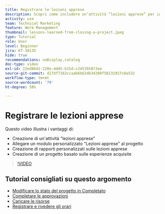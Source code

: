 ```yaml
---
title: Registrare le lezioni apprese
description: Scopri come includere un’attività “lezioni apprese” per identificare cosa è andato bene e cosa può essere migliorato la prossima volta.
activity: use
team: Technical Marketing
feature: Work Management
thumbnail: lessons-learned-from-closing-a-project.jpeg
type: Tutorial
role: User
level: Beginner
jira: KT-10135
hide: true
recommendations: noDisplay,catalog
doc-type: video
exl-id: 22ed8642-220e-4d45-b15d-c245391073ea
source-git-commit: d17df7162ccaab6b62db34209f50131927c0a532
workflow-type: tm+mt
source-wordcount: '79'
ht-degree: 58%

---
```


# Registrare le lezioni apprese

Questo video illustra i vantaggi di:

* Creazione di un&#39;attività &quot;lezioni apprese&quot;
* Allegare un modulo personalizzato &quot;Lezioni apprese&quot; al progetto
* Creazione di rapporti personalizzati sulle lezioni apprese
* Creazione di un progetto basato sulle esperienze acquisite

>[!VIDEO](https://video.tv.adobe.com/v/3441012/?quality=12&learn=on&enablevpops)

## Tutorial consigliati su questo argomento

* [Modificare lo stato del progetto in Completato](/help/manage-work/projects/change-the-project-status.md)
* [Completare le approvazioni](/help/manage-work/close-a-project/complete-approvals.md)
* [Caricare le risorse](/help/manage-work/close-a-project/upload-assets.md)
* [Registrare e rivedere gli orari](/help/manage-work/close-a-project/log-and-review-hours.md)
